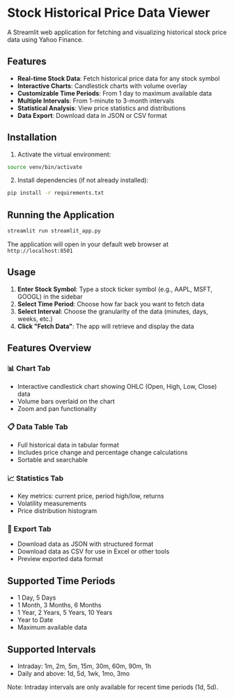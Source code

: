 # Stock Historical Price Data Viewer

A Streamlit web application for fetching and visualizing historical stock price data using Yahoo Finance.

## Features

- **Real-time Stock Data**: Fetch historical price data for any stock symbol
- **Interactive Charts**: Candlestick charts with volume overlay
- **Customizable Time Periods**: From 1 day to maximum available data
- **Multiple Intervals**: From 1-minute to 3-month intervals
- **Statistical Analysis**: View price statistics and distributions
- **Data Export**: Download data in JSON or CSV format

## Installation

1. Activate the virtual environment:
```bash
source venv/bin/activate
```

2. Install dependencies (if not already installed):
```bash
pip install -r requirements.txt
```

## Running the Application

```bash
streamlit run streamlit_app.py
```

The application will open in your default web browser at `http://localhost:8501`

## Usage

1. **Enter Stock Symbol**: Type a stock ticker symbol (e.g., AAPL, MSFT, GOOGL) in the sidebar
2. **Select Time Period**: Choose how far back you want to fetch data
3. **Select Interval**: Choose the granularity of the data (minutes, days, weeks, etc.)
4. **Click "Fetch Data"**: The app will retrieve and display the data

## Features Overview

### 📊 Chart Tab
- Interactive candlestick chart showing OHLC (Open, High, Low, Close) data
- Volume bars overlaid on the chart
- Zoom and pan functionality

### 📋 Data Table Tab
- Full historical data in tabular format
- Includes price change and percentage change calculations
- Sortable and searchable

### 📈 Statistics Tab
- Key metrics: current price, period high/low, returns
- Volatility measurements
- Price distribution histogram

### 💾 Export Tab
- Download data as JSON with structured format
- Download data as CSV for use in Excel or other tools
- Preview exported data format

## Supported Time Periods
- 1 Day, 5 Days
- 1 Month, 3 Months, 6 Months
- 1 Year, 2 Years, 5 Years, 10 Years
- Year to Date
- Maximum available data

## Supported Intervals
- Intraday: 1m, 2m, 5m, 15m, 30m, 60m, 90m, 1h
- Daily and above: 1d, 5d, 1wk, 1mo, 3mo

Note: Intraday intervals are only available for recent time periods (1d, 5d).